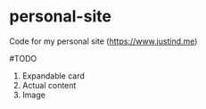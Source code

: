 # personal-site
Code for my personal site (https://www.justind.me)

#TODO

1. Expandable card
2. Actual content
3. Image
